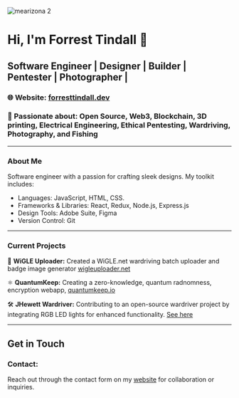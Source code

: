 
![mearizona 2](https://github.com/user-attachments/assets/14384a28-63d3-420c-8847-864c50ce2083)

# Hi, I'm Forrest Tindall 👋

## Software Engineer | Designer | Builder | Pentester | Photographer |

### 🌐 Website: [forresttindall.dev](https://forresttindall.dev)  
### 🛜 Passionate about: Open Source, Web3, Blockchain, 3D printing, Electrical Engineering, Ethical Pentesting, Wardriving, Photography, and Fishing

---

### About Me

Software engineer with a passion for crafting sleek designs. My toolkit includes:
- Languages: JavaScript, HTML, CSS.
- Frameworks & Libraries: React, Redux, Node.js, Express.js
- Design Tools: Adobe Suite, Figma
- Version Control: Git

---

### Current Projects

📡 **WiGLE Uploader:** Created a WiGLE.net wardriving batch uploader and badge image generator [wigleuploader.net](https://wigleuploader.net)

⚛️ **QuantumKeep:** Creating a zero-knowledge, quantum radnomness, encryption webapp, [quantumkeep.io](https://quantumkeep.io)

🛠 **JHewett Wardriver:** Contributing to an open-source wardriver project by integrating RGB LED lights for enhanced functionality. [See here](https://github.com/forresttindall/RGB-JHewitt-Wardriver)



---

## Get in Touch

### Contact: 

Reach out through the contact form on my [website](https://forresttindall.dev) for collaboration or inquiries.

